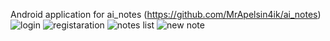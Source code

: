 Android application for ai_notes (https://github.com/MrApelsin4ik/ai_notes)
![login](https://github.com/user-attachments/assets/454be240-2d7b-4c26-b98c-bad753e96b6e)
![registaration](https://github.com/user-attachments/assets/b2fe2c6a-9194-4192-a14e-49ab8c5ab968)
![notes list](https://github.com/user-attachments/assets/63d7d68d-232f-4e64-9d3d-e08ab65ccee4)
![new note](https://github.com/user-attachments/assets/31366db5-f233-4494-b045-d4a9b492f82b)

